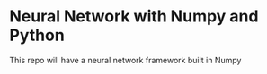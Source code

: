 # Neural Network with Numpy and Python
This repo will have a neural network framework built in Numpy
